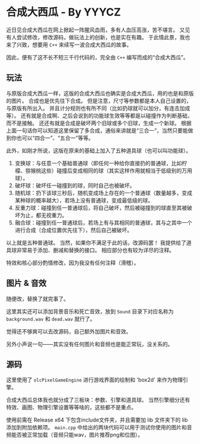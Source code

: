 # 合成大西瓜 - By YYYCZ

近日见合成大西瓜在网上掀起一阵腥风血雨，多有人血压高涨，苦不堪言。
又见有人尝试修改，修改源码，做玩法上的创新，也是实在有趣。
于此情此景，我也来了兴致，想要用 `C++` 来续写一波合成大西瓜的故事。

因此，便有了这不长不短三千行代码的，完全由 `C++` 编写而成的“合成大西瓜”。

## 玩法

与原版合成大西瓜一样，这版的合成大西瓜也确实是合成大西瓜，用的也是和原版的图片。
合成也是优先往下合成。
但是注意，尺寸等参数都是本人自己设置的，与原版有所出入。
并且计分规则也有所不同（比如扔球就可以加分，有连击加成等）。
还有就是合成啊、之后会说到的功能球生效等等都是以碰撞作为判断基础，而不是接触。
还还有就是合成是破坏两个旧球或多个旧球，生成一个新球。
根据上面一句话你可以知道这里保留了多合成，通俗来讲就是“三合一”，当然只要能做到你也可以“四合一”、“五合一”等等。

此外，如刚才所说，这版在原来的基础上加入了五种道具球（也可以叫功能球）。

1. 变换球：与任意一个基础普通球（即任何一种给你直接扔的普通球，比如柠檬、猕猴桃这些）碰撞后变成相同的球（其实这样作用就相当于低级别的万用球）。
2. 破坏球：破坏任一碰撞到的球，同时自己也被破坏。
3. 随机球：扔下该球三秒后，随机变成场上存在的一个普通球（数量越多，变成某种球的概率越大），若场上没有普通球，变成最低级的球。
4. 反重力球：碰撞到任一普通球后，将自己破坏，然后被碰撞到的球直至其被破坏为止，都无视重力。
5. 融合球：碰撞到任一普通球后，若场上有与其相同的普通球，其与之其中一个进行合成（合成位置优先往下），然后自己被破坏。

以上就是五种普通球。
当然，如果你不满足于此的话，改源码罢！
我提供给了道具球非常易于添加、删减和替换的接口。
相应部分也有较为详尽的注释。

特效和核心部分酌情修改，因为我没有任何注释（滑稽）。

## 图片 & 音效

随便改，替换了就完事了。

这里其实还可以添加背景音乐和死亡音效，放到 `Sound` 目录下对应名称为 `background.wav` 和 `dead.wav` 就行了。

觉得还不够爽可以去改源码，自己额外加图片和音效。
 
另外小声说一句——其实没有任何图片和音频也是能正常玩，没关系的。

## 源码

这里使用了 `olcPixelGameEngine` 进行游戏界面的绘制和 'box2d' 来作为物理引擎。

合成大西瓜总体我也就分成了三板块：参数、引擎和道具球。
当然引擎细分还有特效、画图、物理引擎设置等等啥的，这些都不是重点。

使用前需在 Release x64 下包含include文件夹，并且需要加 lib 文件夹下的 lib 添加到附加依赖项。
`main.cpp` 中给出的两块代码可以用于测试你使用的图片和音频能否被正常加载（音频只能wav，图片推荐png和位图）。